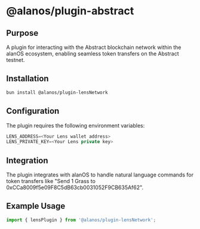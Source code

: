 # @alanos/plugin-abstract

## Purpose

A plugin for interacting with the Abstract blockchain network within the alanOS ecosystem, enabling seamless token transfers on the Abstract testnet.

## Installation

```bash
bun install @alanos/plugin-lensNetwork
```

## Configuration

The plugin requires the following environment variables:

```typescript
LENS_ADDRESS=<Your Lens wallet address>
LENS_PRIVATE_KEY=<Your Lens private key>
```

## Integration

The plugin integrates with alanOS to handle natural language commands for token transfers like "Send 1 Grass to 0xCCa8009f5e09F8C5dB63cb0031052F9CB635Af62".

## Example Usage

```typescript
import { lensPlugin } from '@alanos/plugin-lensNetwork';
```
